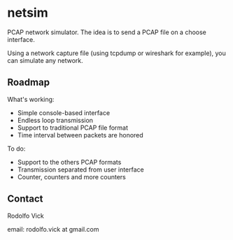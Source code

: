 # netsim
PCAP network simulator. The idea is to send a PCAP file on a choose interface.

Using a network capture file (using tcpdump or wireshark for example), you can simulate any network.

## Roadmap

What's working:

- Simple console-based interface
- Endless loop transmission
- Support to traditional PCAP file format
- Time interval between packets are honored

To do:

- Support to the others PCAP formats
- Transmission separated from user interface
- Counter, counters and more counters

## Contact
Rodolfo Vick

email: rodolfo.vick at gmail.com


